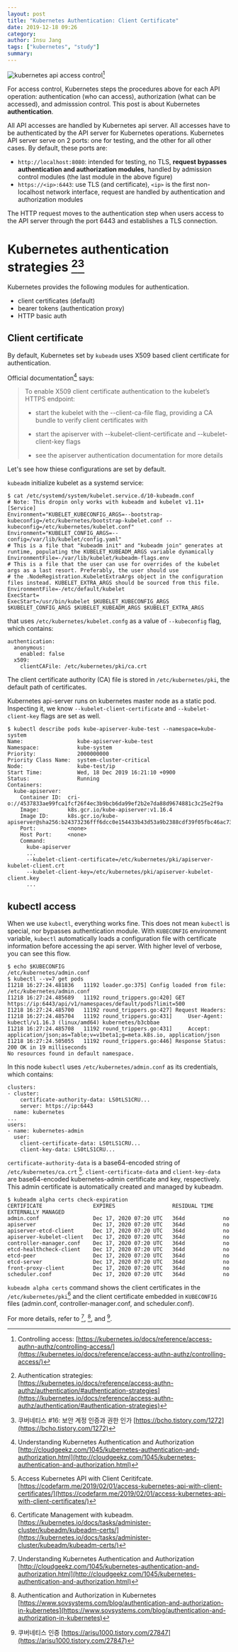 ```yaml
---
layout: post
title: "Kubernetes Authentication: Client Certificate"
date: 2019-12-18 09:26
category: 
author: Insu Jang
tags: ["kubernetes", "study"]
summary: 
---
```


![kubernetes api access control](https://d33wubrfki0l68.cloudfront.net/673dbafd771491a080c02c6de3fdd41b09623c90/50100/images/docs/admin/access-control-overview.svg)[^1]

For access control, Kubernetes steps the procedures above for each API operation: authentication (who can access), authorization (what can be accessed), and admisssion control.
This post is about Kubernetes **authentication**.

All API accesses are handled by Kubernetes api server. All accesses have to be authenticated by the API server for Kubernetes operations.
Kubernetes API server serve on 2 ports: one for testing, and the other for all other cases.
By default, these ports are:

- `http://localhost:8080`: intended for testing, no TLS, **request bypasses authentication and authorization modules**, handled by admission control modules (the last module in the above figure)
- `https://<ip>:6443`: use TLS (and certificate), `<ip>` is the first non-localhost network interface, request are handled by authentication and authorization modules

The HTTP request moves to the authentication step when users access to the API server through the port 6443 and establishes a TLS connection.

# Kubernetes authentication strategies [^2][^3]

Kubernetes provides the following modules for authentication.

- client certificates (default)
- bearer tokens (authentication proxy)
- HTTP basic auth


## Client certificate

By default, Kubernetes set by `kubeadm` uses X509 based client certificate for authentication.

Official documentation[^5] says:

> To enable X509 client certificate authentication to the kubelet’s HTTPS endpoint:
>
> - start the kubelet with the --client-ca-file flag, providing a CA bundle to verify client certificates with
>
> - start the apiserver with --kubelet-client-certificate and --kubelet-client-key flags
>
> - see the apiserver authentication documentation for more details

Let's see how thiese configurations are set by default.

`kubeadm` initialize kubelet as a systemd service:

```
$ cat /etc/systemd/system/kubelet.service.d/10-kubeadm.conf 
# Note: This dropin only works with kubeadm and kubelet v1.11+
[Service]
Environment="KUBELET_KUBECONFIG_ARGS=--bootstrap-kubeconfig=/etc/kubernetes/bootstrap-kubelet.conf --kubeconfig=/etc/kubernetes/kubelet.conf"
Environment="KUBELET_CONFIG_ARGS=--config=/var/lib/kubelet/config.yaml"
# This is a file that "kubeadm init" and "kubeadm join" generates at runtime, populating the KUBELET_KUBEADM_ARGS variable dynamically
EnvironmentFile=-/var/lib/kubelet/kubeadm-flags.env
# This is a file that the user can use for overrides of the kubelet args as a last resort. Preferably, the user should use
# the .NodeRegistration.KubeletExtraArgs object in the configuration files instead. KUBELET_EXTRA_ARGS should be sourced from this file.
EnvironmentFile=-/etc/default/kubelet
ExecStart=
ExecStart=/usr/bin/kubelet $KUBELET_KUBECONFIG_ARGS $KUBELET_CONFIG_ARGS $KUBELET_KUBEADM_ARGS $KUBELET_EXTRA_ARGS
```
that uses `/etc/kubernetes/kubelet.confg` as a value of `--kubeconfig` flag, which contains:
```
authentication:
  anonymous:
    enabled: false
  x509:
    clientCAFile: /etc/kubernetes/pki/ca.crt
```

The client certificate authority (CA) file is stored in `/etc/kubernetes/pki`, the default path of certificates.

Kubernetes api-server runs on kubernetes master node as a static pod. Inspecting it, we know `--kubelet-client-certificate` and `--kubelet-client-key` flags are set as well.
```
$ kubectl describe pods kube-apiserver-kube-test --namespace=kube-system
Name:                 kube-apiserver-kube-test
Namespace:            kube-system
Priority:             2000000000
Priority Class Name:  system-cluster-critical
Node:                 kube-test/ip
Start Time:           Wed, 18 Dec 2019 16:21:10 +0900
Status:               Running
Containers:
  kube-apiserver:
    Container ID:  cri-o://4537833ae99fca1fcf26f4ec3b9bcb6da99ef2b2e7da88d9674881c3c25e2f9a
    Image:         k8s.gcr.io/kube-apiserver:v1.16.4
    Image ID:      k8s.gcr.io/kube-apiserver@sha256:b24373236fff6dcc0e154433b43d53a9b2388cdf39f05fbc46ac73082c9b05f9
    Port:          <none>
    Host Port:     <none>
    Command:
      kube-apiserver
      ...
      --kubelet-client-certificate=/etc/kubernetes/pki/apiserver-kubelet-client.crt
      --kubelet-client-key=/etc/kubernetes/pki/apiserver-kubelet-client.key
      ...
```

## kubectl access

When we use `kubectl`, everything works fine. This does not mean `kubectl` is special, nor bypasses authentication module.
With `KUBECONFIG` environment variable, `kubectl` automatically loads a configuration file with certificate information before accessing the api server.
With higher level of verbose, you can see this flow.

```
$ echo $KUBECONFIG
/etc/kubernetes/admin.conf
$ kubectl --v=7 get pods
I1218 16:27:24.481836   11192 loader.go:375] Config loaded from file:  /etc/kubernetes/admin.conf
I1218 16:27:24.485689   11192 round_trippers.go:420] GET https://ip:6443/api/v1/namespaces/default/pods?limit=500
I1218 16:27:24.485700   11192 round_trippers.go:427] Request Headers:
I1218 16:27:24.485704   11192 round_trippers.go:431]     User-Agent: kubectl/v1.16.3 (linux/amd64) kubernetes/b3cbbae
I1218 16:27:24.485708   11192 round_trippers.go:431]     Accept: application/json;as=Table;v=v1beta1;g=meta.k8s.io, application/json
I1218 16:27:24.505055   11192 round_trippers.go:446] Response Status: 200 OK in 19 milliseconds
No resources found in default namespace.
```
In this node `kubectl` uses `/etc/kubernetes/admin.conf` as its credentials, which contains:

```
clusters:
- cluster:
    certificate-authority-data: LS0tLS1CRU...
    server: https://ip:6443
  name: kubernetes
...
users:
- name: kubernetes-admin
  user:
    client-certificate-data: LS0tLS1CRU...
    client-key-data: LS0tLS1CRU...
```

`certificate-authority-data` is a base64-encoded string of `/etc/kubernetes/ca.crt` [^8]. `client-certificate-data` and `client-key-data` are base64-encoded kubernetes-admin certificate and key, respectively.
This admin certificate is automatically created and managed by kubeadm.

```
$ kubeadm alpha certs check-expiration
CERTIFICATE                EXPIRES                  RESIDUAL TIME   EXTERNALLY MANAGED
admin.conf                 Dec 17, 2020 07:20 UTC   364d            no      
apiserver                  Dec 17, 2020 07:20 UTC   364d            no      
apiserver-etcd-client      Dec 17, 2020 07:20 UTC   364d            no      
apiserver-kubelet-client   Dec 17, 2020 07:20 UTC   364d            no      
controller-manager.conf    Dec 17, 2020 07:20 UTC   364d            no      
etcd-healthcheck-client    Dec 17, 2020 07:20 UTC   364d            no      
etcd-peer                  Dec 17, 2020 07:20 UTC   364d            no      
etcd-server                Dec 17, 2020 07:20 UTC   364d            no      
front-proxy-client         Dec 17, 2020 07:20 UTC   364d            no      
scheduler.conf             Dec 17, 2020 07:20 UTC   364d            no  
```
`kubeadm alpha certs` command shows the client certificates in the `/etc/kubernetes/pki`[^9] and the client certificate embedded in `KUBECONFIG` files (admin.conf, controller-manager.conf, and scheduler.conf).

For more details, refer to [^5], [^6], and [^7].

[^1]: Controlling access: [https://kubernetes.io/docs/reference/access-authn-authz/controlling-access/](https://kubernetes.io/docs/reference/access-authn-authz/controlling-access/)
[^2]: Authentication strategies: [https://kubernetes.io/docs/reference/access-authn-authz/authentication/#authentication-strategies](https://kubernetes.io/docs/reference/access-authn-authz/authentication/#authentication-strategies)
[^3]: 쿠버네티스 #16: 보안 계정 인증과 권한 인가 [https://bcho.tistory.com/1272](https://bcho.tistory.com/1272)
[^4]: Kubernetes PKI certificates [https://kubernetes.io/docs/setup/best-practices/certificates/](https://kubernetes.io/docs/setup/best-practices/certificates/)
[^5]: Understanding Kubernetes Authentication and Authorization [http://cloudgeekz.com/1045/kubernetes-authentication-and-authorization.html](http://cloudgeekz.com/1045/kubernetes-authentication-and-authorization.html)
[^6]: Authentication and Authorization in Kubernetes [https://www.sovsystems.com/blog/authentication-and-authorization-in-kubernetes](https://www.sovsystems.com/blog/authentication-and-authorization-in-kubernetes)
[^7]: 쿠버네티스 인증 [https://arisu1000.tistory.com/27847](https://arisu1000.tistory.com/27847)
[^8]: Access Kubernetes API with Client Ceritifcate. [https://codefarm.me/2019/02/01/access-kubernetes-api-with-client-certificates/](https://codefarm.me/2019/02/01/access-kubernetes-api-with-client-certificates/)
[^9]: Certificate Management with kubeadm. [https://kubernetes.io/docs/tasks/administer-cluster/kubeadm/kubeadm-certs/](https://kubernetes.io/docs/tasks/administer-cluster/kubeadm/kubeadm-certs/)